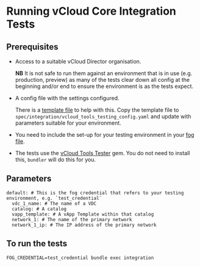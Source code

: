 # Running vCloud Core Integration Tests

## Prerequisites

- Access to a suitable vCloud Director organisation.

  **NB** It is not safe to run them against an environment that is in use
  (e.g. production, preview) as many of the tests clear down all config at
  the beginning and/or end to ensure the environment is as the tests expect.

- A config file with the settings configured.

  There is a [template file](spec/integration/vcloud_tools_testing_config.yaml.template) to
  help with this. Copy the template file to `spec/integration/vcloud_tools_testing_config.yaml`
  and update with parameters suitable for your environment.

- You need to include the set-up for your testing environment in your
  [fog file](https://github.com/alphagov/vcloud-core#credentials).

- The tests use the [vCloud Tools Tester](http://rubygems.org/gems/vcloud-tools-tester) gem.
  You do not need to install this, `bundler` will do this for you.

## Parameters

````
default: # This is the fog credential that refers to your testing environment, e.g. `test_credential`
  vdc_1_name: # The name of a VDC
  catalog: # A catalog
  vapp_template: # A vApp Template within that catalog
  network_1: # The name of the primary network
  network_1_ip: # The IP address of the primary network
````

## To run the tests

  `FOG_CREDENTIAL=test_credential bundle exec integration`
